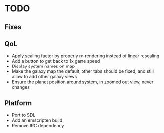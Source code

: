 # TODO

## Fixes

## QoL

- Apply scaling factor by properly re-rendering instead of linear rescaling
- Add a button to get back to 1x game speed
- Display system names on map
- Make the galaxy map the default, other tabs should be fixed, and still allow
  to add other galaxy views
- Ensure the planet position around system, in zoomed out view, never changes

## Platform

- Port to SDL
- Add an emscripten build
- Remove IRC dependency
